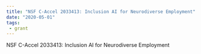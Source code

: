 ```yaml
---
title: "NSF C-Accel 2033413: Inclusion AI for Neurodiverse Employment"
date: "2020-05-01"
tags:
 - grant
---
```


NSF C-Accel 2033413: Inclusion AI for Neurodiverse Employment